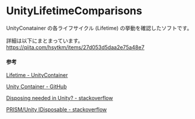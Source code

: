 # UnityLifetimeComparisons

UnityConatainer の各ライフサイクル (Lifetime) の挙動を確認したソフトです。




詳細は以下にまとまっています。
https://qiita.com/hsytkm/items/27d053d5daa2e75a48e7



#### 参考

[Lifetime - UnityContainer](http://unitycontainer.org/tutorials/lifetime/lifetime.html)

[Unity Container - GitHub](https://github.com/unitycontainer)

[Disposing needed in Unity? - stackoverflow](https://stackoverflow.com/questions/13581655/disposing-needed-in-unity)

[PRISM/Unity IDisposable - stackoverflow](https://stackoverflow.com/questions/16459512/prism-unity-idisposable)

